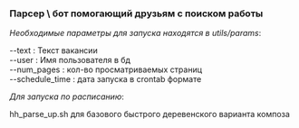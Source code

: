 ### Парсер \ бот помогающий друзьям с поиском работы


*Необходимые параметры для запуска находятся в utils/params*:  

--text : Текст вакансии  
--user : Имя пользователя в бд  
--num_pages : кол-во просматриваемых страниц  
--schedule_time : дата запуска в crontab формате  

*Для запуска по расписанию*:  

hh_parse_up.sh для базового быстрого деревенского варианта композа
